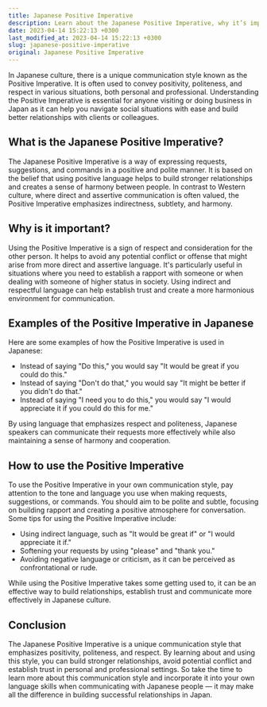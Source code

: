 ```yaml
---
title: Japanese Positive Imperative
description: Learn about the Japanese Positive Imperative, why it’s important, and how it can benefit your communication skills when traveling or doing business in Japan.
date: 2023-04-14 15:22:13 +0300
last_modified_at: 2023-04-14 15:22:13 +0300
slug: japanese-positive-imperative
original: Japanese Positive Imperative
---
```

In Japanese culture, there is a unique communication style known as the Positive Imperative. It is often used to convey positivity, politeness, and respect in various situations, both personal and professional. Understanding the Positive Imperative is essential for anyone visiting or doing business in Japan as it can help you navigate social situations with ease and build better relationships with clients or colleagues.

## What is the Japanese Positive Imperative?

The Japanese Positive Imperative is a way of expressing requests, suggestions, and commands in a positive and polite manner. It is based on the belief that using positive language helps to build stronger relationships and creates a sense of harmony between people. In contrast to Western culture, where direct and assertive communication is often valued, the Positive Imperative emphasizes indirectness, subtlety, and harmony.

## Why is it important?

Using the Positive Imperative is a sign of respect and consideration for the other person. It helps to avoid any potential conflict or offense that might arise from more direct and assertive language. It's particularly useful in situations where you need to establish a rapport with someone or when dealing with someone of higher status in society. Using indirect and respectful language can help establish trust and create a more harmonious environment for communication.

## Examples of the Positive Imperative in Japanese

Here are some examples of how the Positive Imperative is used in Japanese:

- Instead of saying "Do this," you would say "It would be great if you could do this."
- Instead of saying "Don't do that," you would say "It might be better if you didn't do that."
- Instead of saying "I need you to do this," you would say "I would appreciate it if you could do this for me."

By using language that emphasizes respect and politeness, Japanese speakers can communicate their requests more effectively while also maintaining a sense of harmony and cooperation.

## How to use the Positive Imperative

To use the Positive Imperative in your own communication style, pay attention to the tone and language you use when making requests, suggestions, or commands. You should aim to be polite and subtle, focusing on building rapport and creating a positive atmosphere for conversation. Some tips for using the Positive Imperative include:

- Using indirect language, such as "It would be great if" or "I would appreciate it if."
- Softening your requests by using "please" and "thank you."
- Avoiding negative language or criticism, as it can be perceived as confrontational or rude.

While using the Positive Imperative takes some getting used to, it can be an effective way to build relationships, establish trust and communicate more effectively in Japanese culture.

## Conclusion

The Japanese Positive Imperative is a unique communication style that emphasizes positivity, politeness, and respect. By learning about and using this style, you can build stronger relationships, avoid potential conflict and establish trust in personal and professional settings. So take the time to learn more about this communication style and incorporate it into your own language skills when communicating with Japanese people — it may make all the difference in building successful relationships in Japan.
